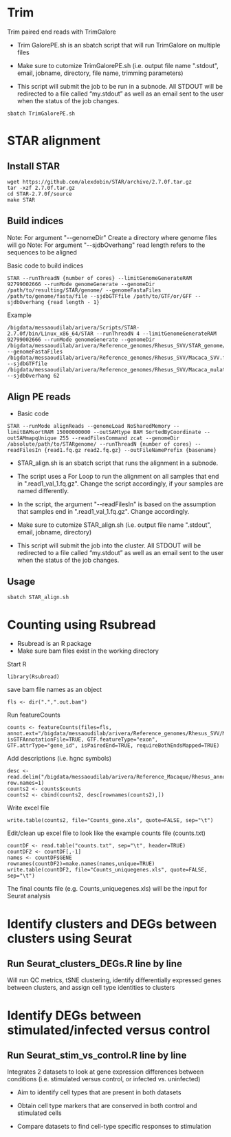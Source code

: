 
# Trim
Trim paired end reads with TrimGalore

- Trim GalorePE.sh is an sbatch script that will run TrimGalore on multiple files

- Make sure to cutomize TrimGalorePE.sh (i.e. output file name ".stdout", email, jobname, directory, file name, trimming parameters)

- This script will submit the job to be run in a subnode. All STDOUT will be redirected to a file called “my.stdout” as well as an email sent to the user when the status of the job changes.

```
sbatch TrimGalorePE.sh
```

# STAR alignment

## Install STAR
```
wget https://github.com/alexdobin/STAR/archive/2.7.0f.tar.gz
tar -xzf 2.7.0f.tar.gz
cd STAR-2.7.0f/source
make STAR
```

## Build indices
Note: For argument "--genomeDir" Create a directory where genome files will go
Note: For argument "--sjdbOverhang" read length refers to the sequences to be aligned

Basic code to build indices
```
STAR --runThreadN {number of cores} --limitGenomeGenerateRAM 92799002666 --runMode genomeGenerate --genomeDir /path/to/resulting/STAR/genome/ --genomeFastaFiles /path/to/genome/fasta/file --sjdbGTFfile /path/to/GTF/or/GFF --sjdbOverhang {read length - 1}
```
Example
```
/bigdata/messaoudilab/arivera/Scripts/STAR-2.7.0f/bin/Linux_x86_64/STAR --runThreadN 4 --limitGenomeGenerateRAM 92799002666 --runMode genomeGenerate --genomeDir /bigdata/messaoudilab/arivera/Reference_genomes/Rhesus_SVV/STAR_genome/ --genomeFastaFiles /bigdata/messaoudilab/arivera/Reference_genomes/Rhesus_SVV/Macaca_SVV.fasta --sjdbGTFfile /bigdata/messaoudilab/arivera/Reference_genomes/Rhesus_SVV/Macaca_mulatta_SVV.gtf --sjdbOverhang 62
```

## Align PE reads

- Basic code
```
STAR --runMode alignReads --genomeLoad NoSharedMemory --limitBAMsortRAM 15000000000 --outSAMtype BAM SortedByCoordinate --outSAMmapqUnique 255 --readFilesCommand zcat --genomeDir /absolute/path/to/STARgenome/ --runThreadN {number of cores} --readFilesIn {read1.fq.gz read2.fq.gz} --outFileNamePrefix {basename} 
```
- STAR_align.sh is an sbatch script that runs the alignment in a subnode.

- The script uses a For Loop to run the alignment on all samples that end in ".read1_val_1.fq.gz". Change the script accordingly, if your samples are named differently.

- In the script, the argument "--readFilesIn" is based on the assumption that samples end in ".read1_val_1.fq.gz". Change accordingly. 

- Make sure to cutomize STAR_align.sh (i.e. output file name ".stdout", email, jobname, directory)

- This script will submit the job into the cluster. All STDOUT will be redirected to a file called “my.stdout” as well as an email sent to the user when the status of the job changes.

## Usage
```
sbatch STAR_align.sh
```
# Counting using Rsubread
- Rsubread is an R package
- Make sure bam files exist in the working directory

Start R

```
library(Rsubread)
```
save bam file names as an object
```
fls <- dir(".",".out.bam")
```
Run featureCounts
```
counts <- featureCounts(files=fls, annot.ext="/bigdata/messaoudilab/arivera/Reference_genomes/Rhesus_SVV/Macaca_mulatta_SVV.gtf", isGTFAnnotationFile=TRUE, GTF.featureType="exon", GTF.attrType="gene_id", isPairedEnd=TRUE, requireBothEndsMapped=TRUE)
```
Add descriptions (i.e. hgnc symbols)
```
desc <- read.delim("/bigdata/messaoudilab/arivera/Reference_Macaque/Rhesus_annotations.xls", row.names=1)
counts2 <- counts$counts
counts2 <- cbind(counts2, desc[rownames(counts2),])
```
Write excel file
```
write.table(counts2, file="Counts_gene.xls", quote=FALSE, sep="\t")
```

Edit/clean up excel file to look like the example counts file (counts.txt)

```
countDF <- read.table("counts.txt", sep="\t", header=TRUE)
countDF2 <- countDF[,-1]
names <- countDF$GENE
rownames(countDF2)=make.names(names,unique=TRUE)
write.table(countDF2, file="Counts_uniquegenes.xls", quote=FALSE, sep="\t")
```

The final counts file (e.g. Counts_uniquegenes.xls) will be the input for Seurat analysis


# Identify clusters and DEGs between clusters using Seurat
## Run Seurat_clusters_DEGs.R line by line

Will run QC metrics, tSNE clustering, identify differentially expressed genes between clusters, and assign cell type identities to clusters

# Identify DEGs between stimulated/infected versus control
## Run Seurat_stim_vs_control.R line by line

Integrates 2 datasets to look at gene expression differences between conditions (i.e. stimulated versus control, or infected vs. uninfected)

 - Aim to identify cell types that are present in both datasets
 
 - Obtain cell type markers that are conserved in both control and stimulated cells
 
 - Compare datasets to find cell-type specific responses to stimulation
 
